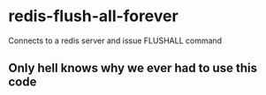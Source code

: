 # redis-flush-all-forever
Connects to a redis server and issue FLUSHALL command

## Only hell knows why we ever had to use this code